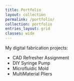 ```yaml
---
title: Portfolio
layout: collection
permalink: /portfolio/
collection: portfolio
entries_layout: grid
classes: wide
---
```


My digital fabrication projects:

* CAD Refresher Assignment
* DIY Syringe Pump
* Microfluidic Mold
* MultiMaterial Pliers

